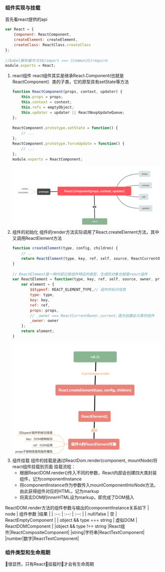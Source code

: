 ### 组件实现与挂载
首先看react提供的api
```js
var React = {
    Component: ReactComponent,
    createElement: createElement,
    createClass: ReactClass.createClass
};

//babel解析器令(ES6)import === (CommonJS)require
module.exports = React;
```
1. react组件
react组件其实是继承React.Component(也就是ReactComponent）类的子类，它的原型具有setState等方法
    ```js
    function ReactComponent(props, context, updater) {
        this.props = props;
        this.context = context;
        this.refs = emptyObject;
        this.updater = updater || ReactNoopUpdateQueue;
    };

    ReactComponent.prototype.setState = function() { 
        // ...
    };
    ReactComponent.prototype.forceUpdate = function() {
        // ...
    };
    module.exports = ReactComponent;
    ```
    <img src="../img/react/react.png" />
2. 组件的初始化
组件的render方法实际调用了React.createElement方法，其中又调用ReactElement方法
    ```js
    function createElement(type, config, children) {
        // ..
        return ReactElement(type, key, ref, self, source, ReactCurrentOwner.current, props);
    }

    // ReactElement是一种内部记录组件特征的类型，生成的对象也就是react组件
    var ReactElement = function(type, key, ref, self, source, owner, props) {
        var element = {
            $$typeof: REACT_ELEMENT_TYPE,// 组件的标识信息
            type: type,
            key: key,
            ref: ref,
            props: props,
            // _owner === ReactCurrentOwner.current,值为创建此元素的组件
            _owner: owner
        };
        return element;
    }
    ```
    <img src="../img/react/react2.png" />
3. 组件挂载
组件的挂载是通过ReactDom.render(component, mountNode)将react组件挂载到页面
挂载流程：
    - 根据ReactDOM.render()传入不同的参数，React内部会创建四大类封装组件，记为componentInstance
    - 将componentInstance作为参数传入mountComponentIntoNode方法，由此获得组件对应的HTML，记为markup
    - 将真实DOM的innerHTML设为markup，即完成了DOM插入

ReactDOM.render方法的组件参数与输出的componentInstance关系如下
| node | 组件参数 |结果 |
| :--: | :--: | :--: |
| null/false | 空 | ReactEmptyComponent |
| object && type === string | 虚拟DOM | ReactDOMComponent |
|object && type !== string |React组件|ReactCompositeComponent|
|string|字符串|ReactTextComponent|
|number|数字|ReactTextComponent|

### 组件类型和生命周期
很显然，只有React挂载时才会有生命周期